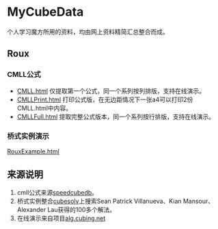 # MyCubeData
个人学习魔方所用的资料，均由网上资料精简汇总整合而成。

## Roux
### CMLL公式
- [CMLL.html](CMLL.html) 仅提取第一个公式，同一个系列按列排版，支持在线演示。  
- [CMLLPrint.html](CMLLPrint.html) 打印公式版，在无边距情况下一张a4可以打印2份CMLL.html中内容。  
- [CMLLFull.html](CMLLFull.html) 提取完整公式版本，同一个系列按行排版，支持在线演示。  
### 桥式实例演示
[RouxExample.html](RouxExample.html)  


## 来源说明
1. cmll公式来源[speedcubedb](http://www.speedcubedb.com/a/3x3/CMLL)。  
1. 桥式实例整合[cubesolv](http://cubesolv.es/)上搜索Sean Patrick Villanueva、Kian Mansour、Alexander Lau获得的100多个解法。  
1. 在线演示来自项目[alg.cubing.net](https://github.com/cubing/alg.cubing.net)
